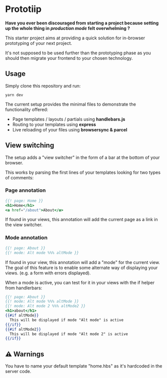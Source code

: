 # Prototiip

**Have you ever been discouraged from starting a project because setting up the whole thing in *production mode* felt overwhelming ?**

This starter project aims at providing a quick solution for in-browser prototyping of your next project.

It's not supposed to be used further than the prototyping phase as you should then migrate your frontend to your chosen technology.

## Usage

Simply clone this repository and run:
```
yarn dev
```

The current setup provides the minimal files to demonstrate the functionality offered:
* Page templates / layouts / partials using **handlebars.js**
* Routing to your templates using **express**
* Live reloading of your files using **browsersync & parcel**

## View switching

The setup adds a "view switcher" in the form of a bar at the bottom of your browser.

This works by parsing the first lines of your templates looking for two types of comments:

### Page annotation
```hbs
{{! page: Home }}
<h1>Home</h1>
<a href="/about">About</a>
```
If found in your views, this annotation will add the current page as a link in the view switcher.

### Mode annotation
```hbs
{{! page: About }}
{{! mode: Alt mode %%% altMode }}
```
If found in your view, this annotation will add a "mode" for the current view. The goal of this feature is to enable some alternate way of displaying your views. (e.g. a form with errors displayed).

When a mode is active, you can test for it in your views with the if helper from handlerbars:
```hbs
{{! page: About }}
{{! mode: Alt mode %%% altMode }}
{{! mode: Alt mode 2 %%% altMode2 }}
<h1>about</h1>
{{#if altMode}}
  This will be displayed if mode "Alt mode" is active
{{/if}}
{{#if altMode2}}
  This will be displayed if mode "Alt mode 2" is active
{{/if}}
```

## :warning: Warnings
You have to name your default template "home.hbs" as it's hardcoded in the server code.